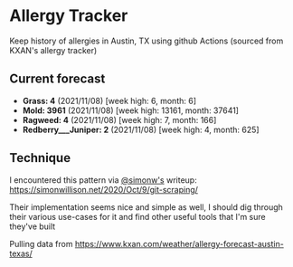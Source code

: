 # Allergy Tracker

Keep history of allergies in Austin, TX using github Actions (sourced from KXAN's allergy tracker)

## Current forecast
<!-- INJECT FORECAST -->
- **Grass: 4** (2021/11/08)  [week high: 6, month: 6]
- **Mold: 3961** (2021/11/08)  [week high: 13161, month: 37641]
- **Ragweed: 4** (2021/11/08)  [week high: 7, month: 166]
- **Redberry___Juniper: 2** (2021/11/08)  [week high: 4, month: 625]
<!-- END INJECT FORECAST -->

## Technique

I encountered this pattern via [@simonw's](https://github.com/simonw) writeup: https://simonwillison.net/2020/Oct/9/git-scraping/

Their implementation seems nice and simple as well, I should dig through their various use-cases for it and find other useful tools that I'm sure they've built

Pulling data from https://www.kxan.com/weather/allergy-forecast-austin-texas/
